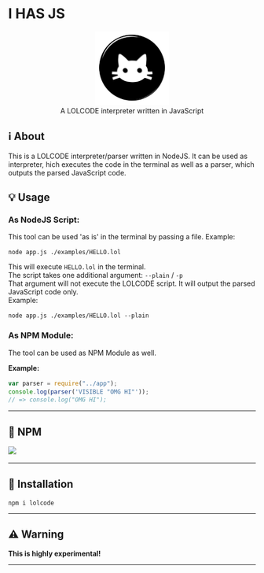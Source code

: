 # I HAS JS

<p align="center">
<img height="150" width="auto" src="https://raw.githubusercontent.com/NLDev/I-HAS-JS/master/icon.png" /><br>
A LOLCODE interpreter written in JavaScript
</p>

## :information_source: About

This is a LOLCODE interpreter/parser written in NodeJS.
It can be used as interpreter, hich executes the code in the terminal as well as a parser, which outputs the parsed JavaScript code. 

## :bulb: Usage

### As NodeJS Script:
This tool can be used 'as is' in the terminal by passing a file. Example: 

```Assembly
node app.js ./examples/HELLO.lol
```

This will execute `HELLO.lol` in the terminal. <br>
The script takes one additional argument: `--plain` / `-p` <br>
That argument will not execute the LOLCODE script. It will output the parsed JavaScript code only. <br>
Example:

```Assembly
node app.js ./examples/HELLO.lol --plain
```

### As NPM Module:

The tool can be used as NPM Module as well.

**Example:**

```javascript
var parser = require("../app");
console.log(parser('VISIBLE "OMG HI"'));
// => console.log("OMG HI");
```

<hr>

## :postbox: NPM

[![](https://nodei.co/npm/lolcode.svg?downloads=true&downloadRank=true&stars=true)](https://www.npmjs.com/package/lolcode)

<hr>

## :wrench: Installation

```Assembly
npm i lolcode
```

<hr>

## :warning: Warning

**This is highly experimental!**

<hr>
